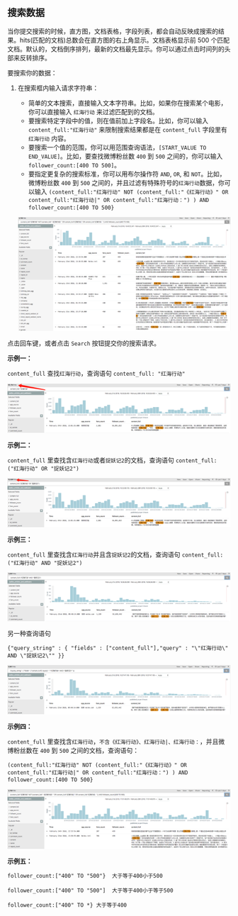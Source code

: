 ## 搜索数据

当你提交搜索的时候，直方图，文档表格，字段列表，都会自动反映成搜索的结果。hits\(匹配的文档\)总数会在直方图的右上角显示。文档表格显示前 500 个匹配文档。默认的，文档倒序排列，最新的文档最先显示。你可以通过点击时间列的头部来反转排序。

要搜索你的数据：

1. 在搜索框内输入请求字符串：

   * 简单的文本搜索，直接输入文本字符串。比如，如果你在搜索某个电影，你可以直接输入 `红海行动` 来过滤匹配到的文档。
   * 要搜索特定字段中的值，则在值前加上字段名。比如，你可以输入 `content_full:"红海行动"` 来限制搜索结果都是在 `content_full` 字段里有 `红海行动` 内容。
   * 要搜索一个值的范围，你可以用范围查询语法，`[START_VALUE TO END_VALUE]`。比如，要查找微博粉丝数 `400` 到 `500` 之间的，你可以输入 `follower_count:[400 TO 500]`。
   * 要指定更复杂的搜索标准，你可以用布尔操作符 `AND`, `OR`, 和 `NOT`。比如，微博粉丝数 `400` 到 `500` 之间的，并且过滤有特殊符号的`红海行动`数据，你可以输入 `(content_full:"红海行动" NOT (content_full:"《红海行动》" OR content_full:"红海行动|" OR content_full:"红海行动：") ) AND follower_count:[400 TO 500}`

   ![](/assets/import5.png)

点击回车键，或者点击 `Search` 按钮提交你的搜索请求。

**示例一：**

`content_full` 查找`红海行动`，查询语句 `content_full: "红海行动"`

![](/assets/import31.png)

**示例二：**

`content_full` 里查找含`红海行动`或者`捉妖记2`的文档，查询语句 `content_full: ("红海行动" OR "捉妖记2")`

![](/assets/import32.png)

**示例三：**

`content_full` 里查找含`红海行动`并且含`捉妖记2`的文档，查询语句 `content_full: ("红海行动" AND "捉妖记2")`

![](/assets/import33.png)

另一种查询语句

```
{"query_string" : { "fields" : ["content_full"],"query" : "\"红海行动\" AND \"捉妖记2\"" }}
```

![](/assets/import34.png)

**示例四：**

`content_full` 里查找含`红海行动`，`不含《红海行动》、红海行动|、红海行动：`，并且微博粉丝数在 `400` 到 `500` 之间的文档，查询语句：

```
(content_full:"红海行动" NOT (content_full:"《红海行动》" OR content_full:"红海行动|" OR content_full:"红海行动：") ) AND follower_count:[400 TO 500}
```

![](/assets/import35.png)

**示例五：**

```
follower_count:["400" TO "500"}  大于等于400小于500

follower_count:["400" TO "500"]  大于等于400小于等于500

follower_count:["400" TO *} 大于等于400
```



